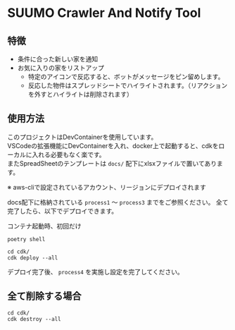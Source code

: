 # SUUMO Crawler And Notify Tool

## 特徴

- 条件に合った新しい家を通知
- お気に入りの家をリストアップ
  - 特定のアイコンで反応すると、ボットがメッセージをピン留めします。
  - 反応した物件はスプレッドシートでハイライトされます。（リアクションを外すとハイライトは削除されます）

## 使用方法

このプロジェクトはDevContainerを使用しています。 <br>
VSCodeの拡張機能にDevContainerを入れ、docker上で起動すると、cdkをローカルに入れる必要もなく楽です。<br>
またSpreadSheetのテンプレートは `docs/` 配下にxlsxファイルで置いてあります。

※ aws-cliで設定されているアカウント、リージョンにデプロイされます

docs配下に格納されている `process1` 〜 `process3` までをご参照ください。
全て完了したら、以下でデプロイできます。

コンテナ起動時、初回だけ

```shell
poetry shell
```

```shell
cd cdk/
cdk deploy --all
```

デプロイ完了後、 `process4` を実施し設定を完了してください。

## 全て削除する場合

```shell
cd cdk/
cdk destroy --all
```
